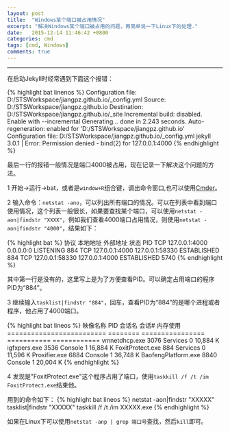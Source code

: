 ```yaml
---
layout: post
title:  "Windows某个端口被占用情况"
excerpt: "解决Windows某个端口被占用的问题，再简单说一下Linux下的处理."
date:   2015-12-14 11:46:42 +0800
categories: cmd
tags: [cmd, Windows]
comments: true
---
```

---

在启动Jekyll时经常遇到下面这个报错：

{% highlight bat linenos %}
Configuration file: D:/STSWorkspace/jiangpz.github.io/_config.yml
            Source: D:/STSWorkspace/jiangpz.github.io
       Destination: D:/STSWorkspace/jiangpz.github.io/_site
 Incremental build: disabled. Enable with --incremental
      Generating...
                    done in 2.243 seconds.
 Auto-regeneration: enabled for 'D:/STSWorkspace/jiangpz.github.io'
Configuration file: D:/STSWorkspace/jiangpz.github.io/_config.yml
jekyll 3.0.1 | Error:  Permission denied - bind(2) for 127.0.0.1:4000
{% endhighlight %}

最后一行的报错一般情况是端口4000被占用，现在记录一下解决这个问题的方法。

1  开始→运行→bat，或者是`window+R`组合键，调出命令窗口,也可以使用[Cmder](http://www.softpedia.com/get/Programming/Other-Programming-Files/Cmder.shtml)。

2  输入命令：`netstat -ano`，可以列出所有端口的情况。可以在列表中看到端口使用情况，这个列表一般很长，如果要查找某个端口，可以使用`netstat -aon|findstr "XXXX"`，例如我们查看4000端口占用情况，则使用`netstat -aon|findstr "4000"`，结果如下：

{% highlight bat %}
协议    本地地址                外部地址                状态             PID
TCP    127.0.0.1:4000         0.0.0.0:0              LISTENING       884
TCP    127.0.0.1:4000         127.0.0.1:58330        ESTABLISHED     884
TCP    127.0.0.1:58330        127.0.0.1:4000         ESTABLISHED     5740
{% endhighlight %}

其中第一行是没有的，这里写上是为了方便查看PID。可以确定占用端口的程序PID为“884”。

3  继续输入`tasklist|findstr "884"`，回车，查看PID为“884”的是哪个进程或者程序，他占用了4000端口。

{% highlight bat lineos %}
映像名称                       PID 会话名              会话#       内存使用
========================= ======== ================ =========== ============
vmnetdhcp.exe                 3076 Services                   0     10,884 K
igfxpers.exe                  3536 Console                    1     16,884 K
FoxitProtect.exe               884 Services                   0     11,596 K
Proxifier.exe                 6884 Console                    1     36,748 K
BaofengPlatform.exe           8840 Console                    1     20,004 K
{% endhighlight %}

4  发现是"FoxitProtect.exe"这个程序占用了端口，使用`taskkill /f /t /im FoxitProtect.exe`结束他。

用到的命令如下：
{% highlight bat lineos %}
netstat -aon|findstr "XXXXX"
tasklist|findstr "XXXXX"
taskkill /f /t /im XXXXX.exe
{% endhighlight %}

如果在Linux下可以使用`netstat -anp | grep 端口号`查找，然后`kill`即可。
